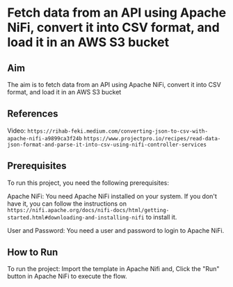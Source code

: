 # Fetch data from an API using Apache NiFi, convert it into CSV format, and load it in an AWS S3 bucket

## Aim

The aim is to fetch data from an API using Apache NiFi, convert it into CSV format, and load it in an AWS S3 bucket

## References

Video: `https://rihab-feki.medium.com/converting-json-to-csv-with-apache-nifi-a9899ca3f24b`
       `https://www.projectpro.io/recipes/read-data-json-format-and-parse-it-into-csv-using-nifi-controller-services`

## Prerequisites

To run this project, you need the following prerequisites:

Apache NiFi: You need Apache NiFi installed on your system. If you don't have it, you can follow the instructions on `https://nifi.apache.org/docs/nifi-docs/html/getting-started.html#downloading-and-installing-nifi` to install it.

User and Password: You need a user and password to login to Apache NiFi. 




## How to Run

To run the project:
Import the template in Apache Nifi and, 
Click the "Run" button in Apache NiFi to execute the flow.

